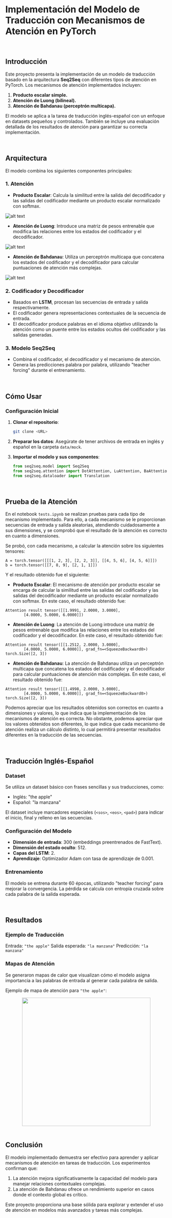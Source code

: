 # Implementación del Modelo de Traducción con Mecanismos de Atención en PyTorch

<br>

## Introducción

Este proyecto presenta la implementación de un modelo de traducción basado en la arquitectura **Seq2Seq** con diferentes tipos de atención en PyTorch. Los mecanismos de atención implementados incluyen:
1. **Producto escalar simple.**
2. **Atención de Luong (bilineal).**
3. **Atención de Bahdanau (perceptrón multicapa).**

El modelo se aplica a la tarea de traducción inglés-español con un enfoque en datasets pequeños y controlados. También se incluye una evaluación detallada de los resultados de atención para garantizar su correcta implementación.

<br>

## Arquitectura

El modelo combina los siguientes componentes principales:

### 1. **Atención**
   - **Producto Escalar**: Calcula la similitud entre la salida del decodificador y las salidas del codificador mediante un producto escalar normalizado con softmax.

![alt text](images/dot_product_attention.png)

   - **Atención de Luong**: Introduce una matriz de pesos entrenable que modifica las relaciones entre los estados del codificador y el decodificador.

![alt text](images/bilinear_attention.png)

   - **Atención de Bahdanau**: Utiliza un perceptrón multicapa que concatena los estados del codificador y el decodificador para calcular puntuaciones de atención más complejas.

![alt text](images/mlp_attention.png)

### 2. **Codificador y Decodificador**
   - Basados en **LSTM**, procesan las secuencias de entrada y salida respectivamente.
   - El codificador genera representaciones contextuales de la secuencia de entrada.
   - El decodificador produce palabras en el idioma objetivo utilizando la atención como un puente entre los estados ocultos del codificador y las salidas generadas.

### 3. **Modelo Seq2Seq**
   - Combina el codificador, el decodificador y el mecanismo de atención.
   - Genera las predicciones palabra por palabra, utilizando "teacher forcing" durante el entrenamiento.

<br>

## Cómo Usar

### Configuración Inicial
1. **Clonar el repositorio**:
   ```bash
   git clone <URL>
   ```
2. **Preparar los datos**:
   Asegúrate de tener archivos de entrada en inglés y español en la carpeta `data/mock`.

3. **Importar el modelo y sus componentes**:
   ```python
   from seq2seq.model import Seq2Seq
   from seq2seq.attention import DotAttention, LuAttention, BaAttention
   from seq2seq.dataloader import Translation
   ```

<br>

## Prueba de la Atención

En el notebook `tests.ipynb` se realizan pruebas para cada tipo de mecanismo implementado. Para ello, a cada mecanismo se le proporcionan secuencias de entrada y salida aleatorias, atendiendo cuidadosamente a sus dimensiones, y se comprobó que el resultado de la atención es correcto en cuanto a dimensiones.

Se probó, con cada mecanismo, a calcular la atención sobre los siguientes tensores:

```
A = torch.tensor([[[1, 2, 3], [2, 2, 3]], [[4, 5, 6], [4, 5, 6]]])
b = torch.tensor([[7, 8, 9], [2, 1, 1]])
```

Y el resultado obtenido fue el siguiente:

- **Producto Escalar**: El mecanismo de atención por producto escalar se encarga de calcular la similitud entre las salidas del codificador y las salidas del decodificador mediante un producto escalar normalizado con softmax. En este caso, el resultado obtenido fue:

```
Attention result tensor([[1.9991, 2.0000, 3.0000],
        [4.0000, 5.0000, 6.0000]])
```

- **Atención de Luong**: La atención de Luong introduce una matriz de pesos entrenable que modifica las relaciones entre los estados del codificador y el decodificador. En este caso, el resultado obtenido fue:

```
Attention result tensor([[1.2512, 2.0000, 3.0000],
        [4.0000, 5.0000, 6.0000]], grad_fn=<SqueezeBackward0>) torch.Size([2, 3])
```

- **Atención de Bahdanau**: La atención de Bahdanau utiliza un perceptrón multicapa que concatena los estados del codificador y el decodificador para calcular puntuaciones de atención más complejas. En este caso, el resultado obtenido fue:

```
Attention result tensor([[1.4998, 2.0000, 3.0000],
        [4.0000, 5.0000, 6.0000]], grad_fn=<SqueezeBackward0>) torch.Size([2, 3])
```

Podemos apreciar que los resultados obtenidos son correctos en cuanto a dimensiones y valores, lo que indica que la implementación de los mecanismos de atención es correcta. No obstante, podemos apreciar que los valores obtenidos son diferentes, lo que indica que cada mecanismo de atención realiza un cálculo distinto, lo cual permitirá presentar resultados diferentes en la traducción de las secuencias.

<br>

## Traducción Inglés-Español

### Dataset
Se utiliza un dataset básico con frases sencillas y sus traducciones, como:
- Inglés: "the apple"
- Español: "la manzana"

El dataset incluye marcadores especiales (`<sos>`, `<eos>`, `<pad>`) para indicar el inicio, final y relleno en las secuencias.

### Configuración del Modelo
- **Dimensión de entrada**: 300 (embeddings preentrenados de FastText).
- **Dimensión del estado oculto**: 512.
- **Capas del LSTM**: 2.
- **Aprendizaje**: Optimizador Adam con tasa de aprendizaje de 0.001.

### Entrenamiento
El modelo se entrena durante 60 épocas, utilizando "teacher forcing" para mejorar la convergencia. La pérdida se calcula con entropía cruzada sobre cada palabra de la salida esperada.

<br>

## Resultados

### Ejemplo de Traducción
Entrada: `"the apple"`
Salida esperada: `"la manzana"`
Predicción: `"la manzana"`

### Mapas de Atención
Se generaron mapas de calor que visualizan cómo el modelo asigna importancia a las palabras de entrada al generar cada palabra de salida. 

Ejemplo de mapa de atención para `"the apple"`:

<center>
<img src="images/att_apple.png" width="400">
</center>

<br>

## Conclusión

El modelo implementado demuestra ser efectivo para aprender y aplicar mecanismos de atención en tareas de traducción. Los experimentos confirman que:
1. La atención mejora significativamente la capacidad del modelo para manejar relaciones contextuales complejas.
2. La atención de Bahdanau ofrece un rendimiento superior en casos donde el contexto global es crítico.

Este proyecto proporciona una base sólida para explorar y extender el uso de atención en modelos más avanzados y tareas más complejas.